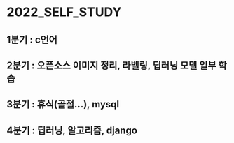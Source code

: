 # 2022_SELF_STUDY

## 1분기 : c언어

## 2분기 : 오픈소스 이미지 정리, 라벨링, 딥러닝 모델 일부 학습

## 3분기 : 휴식(골절...), mysql
## 4분기 : 딥러닝, 알고리즘, django